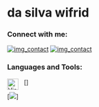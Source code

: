 <h1> da silva wifrid </h1>

<!--
**dasilva218/dasilva218** is a ✨ _special_ ✨ repository because its `README.md` (this file) appears on your GitHub profile.
-->

<!--
- 🔭 I’m currently working on ...
- 🌱 I’m currently learning ...
- 👯 I’m looking to collaborate on ...
- 🤔 I’m looking for help with ...
- 💬 Ask me about ...
- 📫 How to reach me: ...
- 😄 Pronouns: ...
- ⚡ Fun fact: ...
-->

### Connect with me:

[![img_contact](./img/globe-light.svg)](https://dasilva218.github.io/portfolio/#gh-light-mode-only)
[![img_contact](./img/globe-dark.svg)](https://dasilva218.github.io/portfolio/#gh-dark-mode-only)
&nbsp;&nbsp;


### Languages and Tools:

[<img align="left" alt="Visual Studio Code" width="26px" src="https://cdn.jsdelivr.net/gh/devicons/devicon/icons/vscode/vscode-original.svg" style="padding-right:10px;" />]

[<img src="https://cdn.jsdelivr.net/gh/devicons/devicon/icons/javascript/javascript-original.svg" />]
          

